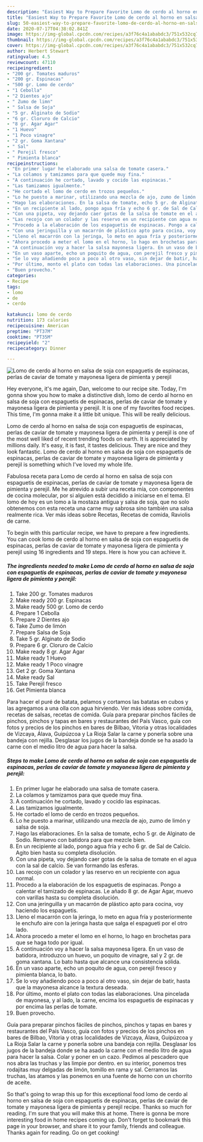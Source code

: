 ```yaml
---
description: "Easiest Way to Prepare Favorite Lomo de cerdo al horno en salsa de soja con espaguetis de espinacas, perlas de caviar de tomate y mayonesa ligera de pimienta y perejil"
title: "Easiest Way to Prepare Favorite Lomo de cerdo al horno en salsa de soja con espaguetis de espinacas, perlas de caviar de tomate y mayonesa ligera de pimienta y perejil"
slug: 50-easiest-way-to-prepare-favorite-lomo-de-cerdo-al-horno-en-salsa-de-soja-con-espaguetis-de-espinacas-perlas-de-caviar-de-tomate-y-mayonesa-ligera-de-pimienta-y-perejil
date: 2020-07-17T04:38:02.841Z
image: https://img-global.cpcdn.com/recipes/a3f76c4a1ababdc3/751x532cq70/lomo-de-cerdo-al-horno-en-salsa-de-soja-con-espaguetis-de-espinacas-perlas-de-caviar-de-tomate-y-ma-foto-principal.jpg
thumbnail: https://img-global.cpcdn.com/recipes/a3f76c4a1ababdc3/751x532cq70/lomo-de-cerdo-al-horno-en-salsa-de-soja-con-espaguetis-de-espinacas-perlas-de-caviar-de-tomate-y-ma-foto-principal.jpg
cover: https://img-global.cpcdn.com/recipes/a3f76c4a1ababdc3/751x532cq70/lomo-de-cerdo-al-horno-en-salsa-de-soja-con-espaguetis-de-espinacas-perlas-de-caviar-de-tomate-y-ma-foto-principal.jpg
author: Herbert Stewart
ratingvalue: 4.5
reviewcount: 47110
recipeingredient:
- "200 gr. Tomates maduros"
- "200 gr. Espinacas"
- "500 gr. Lomo de cerdo"
- "1 Cebolla"
- "2 Dientes ajo"
- " Zumo de limn"
- " Salsa de Soja"
- "5 gr. Alginato de Sodio"
- "6 gr. Cloruro de Calcio"
- "8 gr. Agar Agar"
- "1 Huevo"
- "1 Poco vinagre"
- "2 gr. Goma Xantana"
- " Sal"
- " Perejil fresco"
- " Pimienta blanca"
recipeinstructions:
- "En primer lugar he elaborado una salsa de tomate casera."
- "La colamos y tamizamos para que quede muy fina."
- "A continuación he cortado, lavado y cocido las espinacas."
- "Las tamizamos igualmente."
- "He cortado el lomo de cerdo en trozos pequeños."
- "Lo he puesto a marinar, utilizando una mezcla de ajo, zumo de limón y salsa de soja."
- "Hago las elaboraciones. En la salsa de tomate, echo 5 gr. de Alginato de Sodio. Remuevo con batidora para que mezcle bien."
- "En un recipiente al lado, pongo agua fría y echo 6 gr. de Sal de Calcio. Agito bien hasta su completa disolución."
- "Con una pipeta, voy dejando caer gotas de la salsa de tomate en el agua con la sal de calcio. Se van formando las esferas."
- "Las recojo con un colador y las reservo en un recipiente con agua normal."
- "Procedo a la elaboración de los espaguetis de espinacas. Pongo a calentar el tamizado de espinacas. Le añado 8 gr. de Agar Agar, muevo con varillas hasta su completa disolución."
- "Con una jeringuilla y un macarrón de plástico apto para cocina, voy haciendo los espaguetis."
- "Lleno el macarrón con la jeringa, lo meto en agua fría y posteriormente le enchufo aire con la jeringa hasta que salga el espagueti por el otro lado."
- "Ahora procedo a meter el lomo en el horno, lo hago en brochetas para que se haga todo por igual."
- "A continuación voy a hacer la salsa mayonesa ligera. En un vaso de batidora, introduzco un huevo, un poquito de vinagre, sal y 2 gr. de goma xantana. Lo bato hasta que alcance una consistencia sólida."
- "En un vaso aparte, echo un poquito de agua, con perejil fresco y pimienta blanca, lo bato."
- "Se lo voy añadiendo poco a poco al otro vaso, sin dejar de batir, hasta que la mayonesa alcance la textura deseada."
- "Por último, monto el plato con todas las elaboraciones. Una pincelada de mayonesa, y al lado, la carne, encima los espaguetis de espinacas y por encima las perlas de tomate."
- "Buen provecho."
categories:
- Recipe
tags:
- lomo
- de
- cerdo

katakunci: lomo de cerdo 
nutrition: 173 calories
recipecuisine: American
preptime: "PT37M"
cooktime: "PT35M"
recipeyield: "2"
recipecategory: Dinner

---
```



![Lomo de cerdo al horno en salsa de soja con espaguetis de espinacas, perlas de caviar de tomate y mayonesa ligera de pimienta y perejil](https://img-global.cpcdn.com/recipes/a3f76c4a1ababdc3/751x532cq70/lomo-de-cerdo-al-horno-en-salsa-de-soja-con-espaguetis-de-espinacas-perlas-de-caviar-de-tomate-y-ma-foto-principal.jpg)

Hey everyone, it's me again, Dan, welcome to our recipe site. Today, I'm gonna show you how to make a distinctive dish, lomo de cerdo al horno en salsa de soja con espaguetis de espinacas, perlas de caviar de tomate y mayonesa ligera de pimienta y perejil. It is one of my favorites food recipes. This time, I'm gonna make it a little bit unique. This will be really delicious.

Lomo de cerdo al horno en salsa de soja con espaguetis de espinacas, perlas de caviar de tomate y mayonesa ligera de pimienta y perejil is one of the most well liked of recent trending foods on earth. It is appreciated by millions daily. It's easy, it is fast, it tastes delicious. They are nice and they look fantastic. Lomo de cerdo al horno en salsa de soja con espaguetis de espinacas, perlas de caviar de tomate y mayonesa ligera de pimienta y perejil is something which I've loved my whole life.

Fabulosa receta para Lomo de cerdo al horno en salsa de soja con espaguetis de espinacas, perlas de caviar de tomate y mayonesa ligera de pimienta y perejil. Me he atrevido a subir una receta mía, con componentes de cocina molecular, por si alguien está decidido a iniciarse en el tema. El lomo de hoy es un lomo a la mostaza antigua y salsa de soja, que no solo obtenemos con esta receta una carne muy sabrosa sino también una salsa realmente rica. Ver más ideas sobre Recetas, Recetas de comida, Raviolis de carne.


To begin with this particular recipe, we have to prepare a few ingredients. You can cook lomo de cerdo al horno en salsa de soja con espaguetis de espinacas, perlas de caviar de tomate y mayonesa ligera de pimienta y perejil using 16 ingredients and 19 steps. Here is how you can achieve it.

<!--inarticleads1-->

##### The ingredients needed to make Lomo de cerdo al horno en salsa de soja con espaguetis de espinacas, perlas de caviar de tomate y mayonesa ligera de pimienta y perejil:

1. Take 200 gr. Tomates maduros
1. Make ready 200 gr. Espinacas
1. Make ready 500 gr. Lomo de cerdo
1. Prepare 1 Cebolla
1. Prepare 2 Dientes ajo
1. Take  Zumo de limón
1. Prepare  Salsa de Soja
1. Take 5 gr. Alginato de Sodio
1. Prepare 6 gr. Cloruro de Calcio
1. Make ready 8 gr. Agar Agar
1. Make ready 1 Huevo
1. Make ready 1 Poco vinagre
1. Get 2 gr. Goma Xantana
1. Make ready  Sal
1. Take  Perejil fresco
1. Get  Pimienta blanca


Para hacer el puré de batata, pelamos y cortamos las batatas en cubos y las agregamos a una olla con agua hirviendo. Ver más ideas sobre comida, recetas de salsas, recetas de comida. Guía para preparar pinchos fáciles de pinchos, pinchos y tapas en bares y restaurantes del País Vasco, guía con fotos y precios de los pinchos en bares de Bilbao, Vitoria y otras localidades de Vizcaya, Álava, Guipúzcoa y La Rioja Salar la carne y ponerla sobre una bandeja con rejilla. Desglasar los jugos de la bandeja donde se ha asado la carne con el medio litro de agua para hacer la salsa. 

<!--inarticleads2-->

##### Steps to make Lomo de cerdo al horno en salsa de soja con espaguetis de espinacas, perlas de caviar de tomate y mayonesa ligera de pimienta y perejil:

1. En primer lugar he elaborado una salsa de tomate casera.
1. La colamos y tamizamos para que quede muy fina.
1. A continuación he cortado, lavado y cocido las espinacas.
1. Las tamizamos igualmente.
1. He cortado el lomo de cerdo en trozos pequeños.
1. Lo he puesto a marinar, utilizando una mezcla de ajo, zumo de limón y salsa de soja.
1. Hago las elaboraciones. En la salsa de tomate, echo 5 gr. de Alginato de Sodio. Remuevo con batidora para que mezcle bien.
1. En un recipiente al lado, pongo agua fría y echo 6 gr. de Sal de Calcio. Agito bien hasta su completa disolución.
1. Con una pipeta, voy dejando caer gotas de la salsa de tomate en el agua con la sal de calcio. Se van formando las esferas.
1. Las recojo con un colador y las reservo en un recipiente con agua normal.
1. Procedo a la elaboración de los espaguetis de espinacas. Pongo a calentar el tamizado de espinacas. Le añado 8 gr. de Agar Agar, muevo con varillas hasta su completa disolución.
1. Con una jeringuilla y un macarrón de plástico apto para cocina, voy haciendo los espaguetis.
1. Lleno el macarrón con la jeringa, lo meto en agua fría y posteriormente le enchufo aire con la jeringa hasta que salga el espagueti por el otro lado.
1. Ahora procedo a meter el lomo en el horno, lo hago en brochetas para que se haga todo por igual.
1. A continuación voy a hacer la salsa mayonesa ligera. En un vaso de batidora, introduzco un huevo, un poquito de vinagre, sal y 2 gr. de goma xantana. Lo bato hasta que alcance una consistencia sólida.
1. En un vaso aparte, echo un poquito de agua, con perejil fresco y pimienta blanca, lo bato.
1. Se lo voy añadiendo poco a poco al otro vaso, sin dejar de batir, hasta que la mayonesa alcance la textura deseada.
1. Por último, monto el plato con todas las elaboraciones. Una pincelada de mayonesa, y al lado, la carne, encima los espaguetis de espinacas y por encima las perlas de tomate.
1. Buen provecho.


Guía para preparar pinchos fáciles de pinchos, pinchos y tapas en bares y restaurantes del País Vasco, guía con fotos y precios de los pinchos en bares de Bilbao, Vitoria y otras localidades de Vizcaya, Álava, Guipúzcoa y La Rioja Salar la carne y ponerla sobre una bandeja con rejilla. Desglasar los jugos de la bandeja donde se ha asado la carne con el medio litro de agua para hacer la salsa. Colar y poner en un cazo. Pedimos al pescadero que nos abra las truchas y las limpie por dentro. en su interior, ponemos tres rodajitas muy delgadas de limón, tomillo en rama y sal. Cerramos las truchas, las atamos y las ponemos en una fuente de horno con un chorrito de aceite. 

So that's going to wrap this up for this exceptional food lomo de cerdo al horno en salsa de soja con espaguetis de espinacas, perlas de caviar de tomate y mayonesa ligera de pimienta y perejil recipe. Thanks so much for reading. I'm sure that you will make this at home. There is gonna be more interesting food in home recipes coming up. Don't forget to bookmark this page in your browser, and share it to your family, friends and colleague. Thanks again for reading. Go on get cooking!
